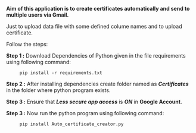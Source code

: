 **Aim of this application is to create certificates automatically and send to multiple users via Gmail.**

Just to upload data file with some defined colume names and to upload certificate.

Follow the steps:

**Step 1 :** Download Dependencies of Python given in the file requirements using following command: 

         pip install -r requirements.txt

**Step 2 :** After installing dependencies create folder named as ***Certificates*** in the folder where python program exists.

**Step 3 :** Ensure that ***Less secure app access*** is **_ON_** in **Google Account**.

**Step 3 :** Now run the python program using following command: 

         pip install Auto_certificate_creator.py
